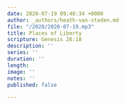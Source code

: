 ```yaml
---
date: 2020-07-19 09:48:34 +0000
author: _authors/heath-van-staden.md
file: "/2020/2020-07-19.mp3"
title: Places of Liberty
scripture: Genesis 26:18
description: ''
series: ''
duration: ''
length: 
image: ''
notes: ''
published: false

---
```

